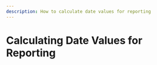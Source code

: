 ```yaml
---
description: How to calculate date values for reporting
---
```


# Calculating Date Values for Reporting


